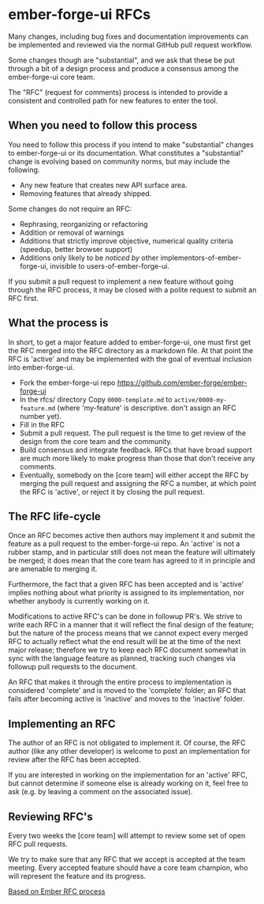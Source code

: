# ember-forge-ui RFCs

Many changes, including bug fixes and documentation improvements can be
implemented and reviewed via the normal GitHub pull request workflow.

Some changes though are "substantial", and we ask that these be put
through a bit of a design process and produce a consensus among the ember-forge-ui
core team.

The "RFC" (request for comments) process is intended to provide a
consistent and controlled path for new features to enter the tool.

## When you need to follow this process

You need to follow this process if you intend to make "substantial"
changes to ember-forge-ui or its documentation. What constitutes a
"substantial" change is evolving based on community norms, but may
include the following.

   - Any new feature that creates new API surface area.
   - Removing features that already shipped.

Some changes do not require an RFC:

   - Rephrasing, reorganizing or refactoring
   - Addition or removal of warnings
   - Additions that strictly improve objective, numerical quality
criteria (speedup, better browser support)
   - Additions only likely to be _noticed by_ other implementors-of-ember-forge-ui, invisible to users-of-ember-forge-ui.

If you submit a pull request to implement a new feature without going
through the RFC process, it may be closed with a polite request to
submit an RFC first.

## What the process is

In short, to get a major feature added to ember-forge-ui, one must first get the
RFC merged into the RFC directory as a markdown file. At that point the RFC
is 'active' and may be implemented with the goal of eventual inclusion
into ember-forge-ui.

* Fork the ember-forge-ui repo https://github.com/ember-forge/ember-forge-ui
* In the rfcs/ directory Copy `0000-template.md` to `active/0000-my-feature.md` (where
'my-feature' is descriptive. don't assign an RFC number yet).
* Fill in the RFC
* Submit a pull request. The pull request is the time to get review of
the design from the core team and the community.
* Build consensus and integrate feedback. RFCs that have broad support
are much more likely to make progress than those that don't receive any
comments.
* Eventually, somebody on the [core team] will either accept the RFC by
merging the pull request and assigning the RFC a number, at which point
the RFC is 'active', or reject it by closing the pull request.

## The RFC life-cycle

Once an RFC becomes active then authors may implement it and submit the
feature as a pull request to the ember-forge-ui repo. An 'active' is not a rubber
stamp, and in particular still does not mean the feature will ultimately
be merged; it does mean that the core team has agreed to it in principle
and are amenable to merging it.

Furthermore, the fact that a given RFC has been accepted and is
'active' implies nothing about what priority is assigned to its
implementation, nor whether anybody is currently working on it.

Modifications to active RFC's can be done in followup PR's.  We strive
to write each RFC in a manner that it will reflect the final design of
the feature; but the nature of the process means that we cannot expect
every merged RFC to actually reflect what the end result will be at
the time of the next major release; therefore we try to keep each RFC
document somewhat in sync with the language feature as planned,
tracking such changes via followup pull requests to the document.

An RFC that makes it through the entire process to implementation is
considered 'complete' and is moved to the 'complete' folder; an RFC
that fails after becoming active is 'inactive' and moves to the
'inactive' folder.

## Implementing an RFC

The author of an RFC is not obligated to implement it. Of course, the
RFC author (like any other developer) is welcome to post an
implementation for review after the RFC has been accepted.

If you are interested in working on the implementation for an 'active'
RFC, but cannot determine if someone else is already working on it,
feel free to ask (e.g. by leaving a comment on the associated issue).

## Reviewing RFC's

Every two weeks the [core team] will attempt to review some set of open RFC
pull requests.

We try to make sure that any RFC that we accept is accepted at the
team meeting. Every accepted feature should have a core team champion,
who will represent the feature and its progress.

[Based on Ember RFC process](https://github.com/emberjs/rfcs)